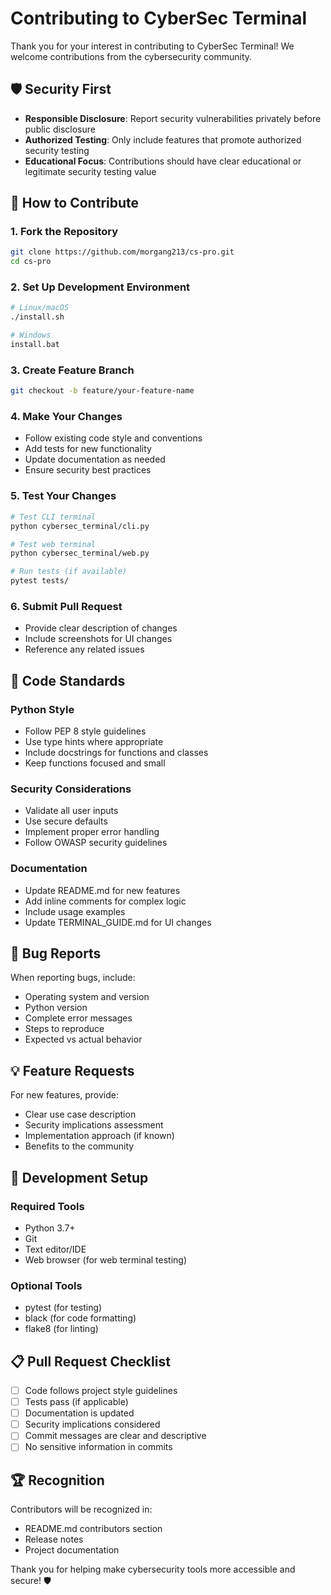 # Contributing to CyberSec Terminal

Thank you for your interest in contributing to CyberSec Terminal! We welcome contributions from the cybersecurity community.

## 🛡️ Security First

- **Responsible Disclosure**: Report security vulnerabilities privately before public disclosure
- **Authorized Testing**: Only include features that promote authorized security testing
- **Educational Focus**: Contributions should have clear educational or legitimate security testing value

## 🚀 How to Contribute

### 1. Fork the Repository
```bash
git clone https://github.com/morgang213/cs-pro.git
cd cs-pro
```

### 2. Set Up Development Environment
```bash
# Linux/macOS
./install.sh

# Windows
install.bat
```

### 3. Create Feature Branch
```bash
git checkout -b feature/your-feature-name
```

### 4. Make Your Changes
- Follow existing code style and conventions
- Add tests for new functionality
- Update documentation as needed
- Ensure security best practices

### 5. Test Your Changes
```bash
# Test CLI terminal
python cybersec_terminal/cli.py

# Test web terminal
python cybersec_terminal/web.py

# Run tests (if available)
pytest tests/
```

### 6. Submit Pull Request
- Provide clear description of changes
- Include screenshots for UI changes
- Reference any related issues

## 📝 Code Standards

### Python Style
- Follow PEP 8 style guidelines
- Use type hints where appropriate
- Include docstrings for functions and classes
- Keep functions focused and small

### Security Considerations
- Validate all user inputs
- Use secure defaults
- Implement proper error handling
- Follow OWASP security guidelines

### Documentation
- Update README.md for new features
- Add inline comments for complex logic
- Include usage examples
- Update TERMINAL_GUIDE.md for UI changes

## 🐛 Bug Reports

When reporting bugs, include:
- Operating system and version
- Python version
- Complete error messages
- Steps to reproduce
- Expected vs actual behavior

## 💡 Feature Requests

For new features, provide:
- Clear use case description
- Security implications assessment
- Implementation approach (if known)
- Benefits to the community

## 🔧 Development Setup

### Required Tools
- Python 3.7+
- Git
- Text editor/IDE
- Web browser (for web terminal testing)

### Optional Tools
- pytest (for testing)
- black (for code formatting)
- flake8 (for linting)

## 📋 Pull Request Checklist

- [ ] Code follows project style guidelines
- [ ] Tests pass (if applicable)
- [ ] Documentation is updated
- [ ] Security implications considered
- [ ] Commit messages are clear and descriptive
- [ ] No sensitive information in commits

## 🏆 Recognition

Contributors will be recognized in:
- README.md contributors section
- Release notes
- Project documentation

Thank you for helping make cybersecurity tools more accessible and secure! 🛡️
